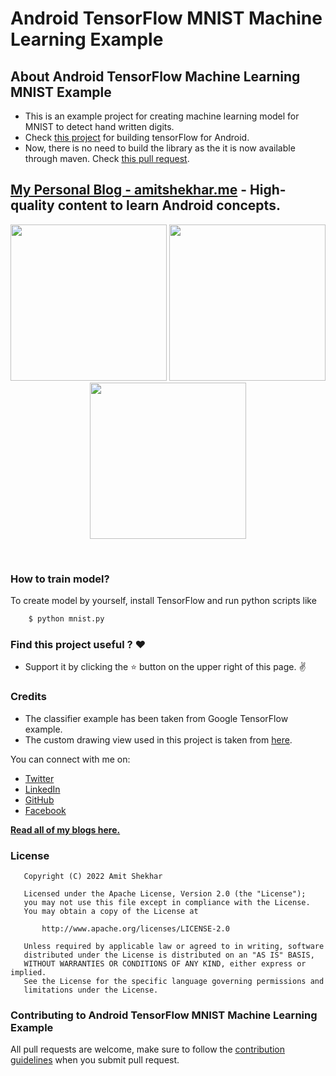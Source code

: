 # Android TensorFlow MNIST Machine Learning Example

##  About Android TensorFlow Machine Learning MNIST Example
* This is an example project for creating machine learning model for MNIST to detect hand written digits.
* Check [this project](https://github.com/amitshekhariitbhu/AndroidTensorFlowMachineLearningExample) for building tensorFlow for Android.
* Now, there is no need to build the library as the it is now available through maven. Check [this pull request](https://github.com/amitshekhariitbhu/AndroidTensorFlowMNISTExample/pull/1/files).

## [My Personal Blog - amitshekhar.me](https://amitshekhar.me/blog) - High-quality content to learn Android concepts.

<p align="center">
  <img src="https://raw.githubusercontent.com/amitshekhariitbhu/AndroidTensorFlowMNISTExample/master/assets/1.png" width="250">
  <img src="https://raw.githubusercontent.com/amitshekhariitbhu/AndroidTensorFlowMNISTExample/master/assets/2.png" width="250">
  <img src="https://raw.githubusercontent.com/amitshekhariitbhu/AndroidTensorFlowMNISTExample/master/assets/3.png" width="250">
</p>
<br>

### How to train model?
To create model by yourself, install TensorFlow and run python scripts like
```sh
    $ python mnist.py
```

### Find this project useful ? :heart:
* Support it by clicking the :star: button on the upper right of this page. :v:

### Credits
* The classifier example has been taken from Google TensorFlow example.
* The custom drawing view used in this project is taken from [here](https://github.com/miyosuda/TensorFlowAndroidMNIST).

You can connect with me on:

- [Twitter](https://twitter.com/amitiitbhu)
- [LinkedIn](https://www.linkedin.com/in/amit-shekhar-iitbhu)
- [GitHub](https://github.com/amitshekhariitbhu)
- [Facebook](https://www.facebook.com/amit.shekhar.iitbhu)

[**Read all of my blogs here.**](https://amitshekhar.me/blog)

### License
```
   Copyright (C) 2022 Amit Shekhar

   Licensed under the Apache License, Version 2.0 (the "License");
   you may not use this file except in compliance with the License.
   You may obtain a copy of the License at

       http://www.apache.org/licenses/LICENSE-2.0

   Unless required by applicable law or agreed to in writing, software
   distributed under the License is distributed on an "AS IS" BASIS,
   WITHOUT WARRANTIES OR CONDITIONS OF ANY KIND, either express or implied.
   See the License for the specific language governing permissions and
   limitations under the License.
```

### Contributing to Android TensorFlow MNIST Machine Learning Example
All pull requests are welcome, make sure to follow the [contribution guidelines](CONTRIBUTING.md)
when you submit pull request.
